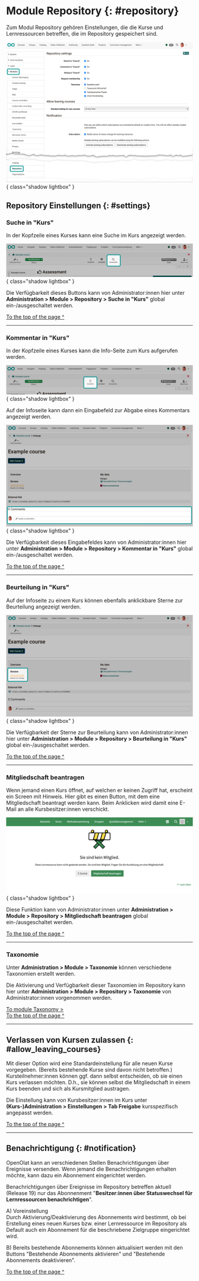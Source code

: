 # Module Repository {: #repository}

Zum Modul Repository gehören Einstellungen, die die Kurse und Lernressourcen betreffen, die im Repository gespeichert sind.

![modules_repository_v1_en.png](assets/modules_repository_v1_en.png){ class="shadow lightbox" }


## Repository Einstellungen {: #settings}

### Suche in "Kurs"

In der Kopfzeile eines Kurses kann eine Suche im Kurs angezeigt werden.

![modules_repository_course_search_v1_de.png](assets/modules_repository_course_search_v1_de.png){ class="shadow lightbox" }

Die Verfügbarkeit dieses Buttons kann von Administrator:innen hier unter **Administration > Module > Repository > Suche in "Kurs"** global ein-/ausgeschaltet werden.

[To the top of the page ^](#repository)

---

### Kommentar in "Kurs"

In der Kopfzeile eines Kurses kann die Info-Seite zum Kurs aufgerufen werden.

![modules_repository_course_info_v1_de.png](assets/modules_repository_course_info_v1_de.png){ class="shadow lightbox" }

Auf der Infoseite kann dann ein Eingabefeld zur Abgabe eines Kommentars angezeigt werden.

![modules_repository_course_comment_v1_en.png](assets/modules_repository_course_comment_v1_en.png){ class="shadow lightbox" }

Die Verfügbarkeit dieses Eingabefeldes kann von Administrator:innen hier unter **Administration > Module > Repository > Kommentar in "Kurs"** global ein-/ausgeschaltet werden.

[To the top of the page ^](#repository)

---


### Beurteilung in "Kurs"

Auf der Infoseite zu einem Kurs können ebenfalls anklickbare Sterne zur Beurteilung angezeigt werden.

![modules_repository_course_review_v1_en.png](assets/modules_repository_course_review_v1_en.png){ class="shadow lightbox" }

Die Verfügbarkeit der Sterne zur Beurteilung kann von Administrator:innen hier unter **Administration > Module > Repository > Beurteilung in "Kurs"** global ein-/ausgeschaltet werden.

[To the top of the page ^](#repository)

---


### Mitgliedschaft beantragen

Wenn jemand einen Kurs öffnet, auf welchen er keinen Zugriff hat, erscheint ein Screen mit Hinweis. 
Hier gibt es einen Button, mit dem eine Mitgliedschaft beantragt werden kann. Beim Anklicken wird damit eine E-Mail an alle Kursbesitzer:innen verschickt.

![modules_repository_request_membership_v1_de.png](assets/modules_repository_request_membership_v1_de.png){ class="shadow lightbox" }

Diese Funktion kann von Administrator:innen unter **Administration > Module > Repository > Mitgliedschaft beantragen** global ein-/ausgeschaltet werden.

[To the top of the page ^](#repository)

---


### Taxonomie

Unter **Administration > Module > Taxonomie** können verschiedene Taxonomien erstellt werden.

Die Aktivierung und Verfügbarkeit dieser Taxonomien im Repository kann hier unter **Administration > Module > Repository > Taxonomie** von Administrator:innen vorgenommen werden.

[To module Taxonomy >](Modules_Taxonomy.de.md)<br>
[To the top of the page ^](#repository)

---

## Verlassen von Kursen zulassen {: #allow_leaving_courses}

Mit dieser Option wird eine Standardeinstellung für alle neuen Kurse vorgegeben. (Bereits bestehende Kurse sind davon nicht betroffen.) Kursteilnehmer:innen können ggf. dann selbst entscheiden, ob sie einen Kurs verlassen möchten. D.h., sie können selbst die Mitgliedschaft in einem Kurs beenden und sich als Kursmitglied austragen.

Die Einstellung kann von Kursbesitzer:innen im Kurs unter **(Kurs-)Administration > Einstellungen > Tab Freigabe** kursspezifisch angepasst werden.

[To the top of the page ^](#repository)

---

## Benachrichtigung {: #notification}

OpenOlat kann an verschiedenen Stellen Benachrichtigungen über Ereignisse versenden. Wenn jemand die Benachrichtigungen erhalten möchte, kann dazu ein Abonnement eingerichtet werden.

Benachrichtigungen über Ereignisse im Repository betreffen aktuell (Release 19) nur das Abonnenment "**Besitzer:innen über Statuswechsel für Lernressourcen benachrichtigen**".

A) Voreinstellung<br>
Durch Aktivierung/Deaktivierung des Abonnements wird bestimmt, ob bei Erstellung eines neuen Kurses bzw. einer Lernressource im Repository als Default auch ein Abonnement für die beschriebene Zielgruppe eingerichtet wird. 

B) Bereits bestehende Abonnements können aktualisiert werden mit den Buttons 
"Bestehende Abonnements aktivieren" und "Bestehende Abonnements deaktivieren".

[To the top of the page ^](#repository)


